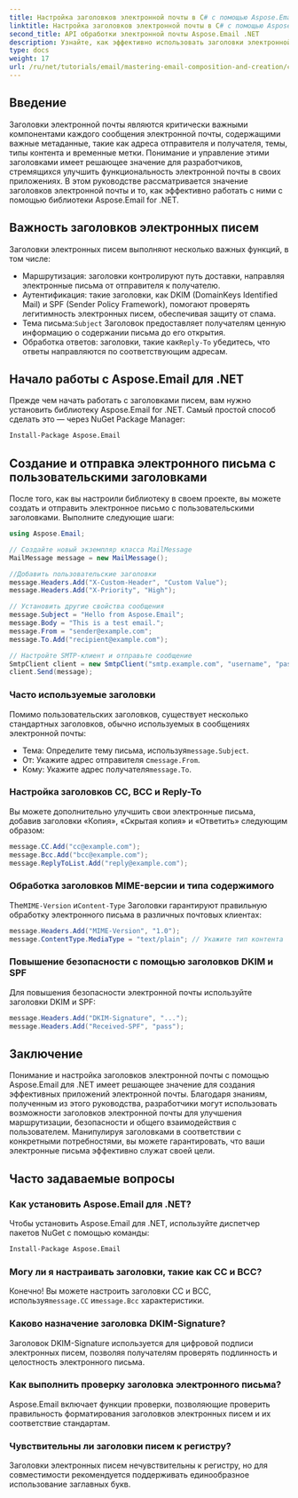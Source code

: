 ```yaml
---
title: Настройка заголовков электронной почты в C# с помощью Aspose.Email
linktitle: Настройка заголовков электронной почты в C# с помощью Aspose.Email
second_title: API обработки электронной почты Aspose.Email .NET
description: Узнайте, как эффективно использовать заголовки электронной почты в C# с Aspose.Email. Это всеобъемлющее руководство охватывает важность заголовков электронной почты для маршрутизации, аутентификации и повышения безопасности.
type: docs
weight: 17
url: /ru/net/tutorials/email/mastering-email-composition-and-creation/configure-email-headers-in-csharp/
---
```

## Введение

Заголовки электронной почты являются критически важными компонентами каждого сообщения электронной почты, содержащими важные метаданные, такие как адреса отправителя и получателя, темы, типы контента и временные метки. Понимание и управление этими заголовками имеет решающее значение для разработчиков, стремящихся улучшить функциональность электронной почты в своих приложениях. В этом руководстве рассматривается значение заголовков электронной почты и то, как эффективно работать с ними с помощью библиотеки Aspose.Email for .NET.

## Важность заголовков электронных писем

Заголовки электронных писем выполняют несколько важных функций, в том числе:

- Маршрутизация: заголовки контролируют путь доставки, направляя электронные письма от отправителя к получателю.
- Аутентификация: такие заголовки, как DKIM (DomainKeys Identified Mail) и SPF (Sender Policy Framework), помогают проверять легитимность электронных писем, обеспечивая защиту от спама.
-  Тема письма:`Subject` Заголовок предоставляет получателям ценную информацию о содержании письма до его открытия.
-  Обработка ответов: заголовки, такие как`Reply-To` убедитесь, что ответы направляются по соответствующим адресам.

## Начало работы с Aspose.Email для .NET

Прежде чем начать работать с заголовками писем, вам нужно установить библиотеку Aspose.Email for .NET. Самый простой способ сделать это — через NuGet Package Manager:

```bash
Install-Package Aspose.Email
```

## Создание и отправка электронного письма с пользовательскими заголовками

После того, как вы настроили библиотеку в своем проекте, вы можете создать и отправить электронное письмо с пользовательскими заголовками. Выполните следующие шаги:

```csharp
using Aspose.Email;

// Создайте новый экземпляр класса MailMessage
MailMessage message = new MailMessage();

//Добавить пользовательские заголовки
message.Headers.Add("X-Custom-Header", "Custom Value");
message.Headers.Add("X-Priority", "High");

// Установить другие свойства сообщения
message.Subject = "Hello from Aspose.Email";
message.Body = "This is a test email.";
message.From = "sender@example.com";
message.To.Add("recipient@example.com");

// Настройте SMTP-клиент и отправьте сообщение
SmtpClient client = new SmtpClient("smtp.example.com", "username", "password");
client.Send(message);
```

### Часто используемые заголовки

Помимо пользовательских заголовков, существует несколько стандартных заголовков, обычно используемых в сообщениях электронной почты:

-  Тема: Определите тему письма, используя`message.Subject`.
-  От: Укажите адрес отправителя с`message.From`.
-  Кому: Укажите адрес получателя`message.To`.

### Настройка заголовков CC, BCC и Reply-To

Вы можете дополнительно улучшить свои электронные письма, добавив заголовки «Копия», «Скрытая копия» и «Ответить» следующим образом:

```csharp
message.CC.Add("cc@example.com");
message.Bcc.Add("bcc@example.com");
message.ReplyToList.Add("reply@example.com");
```

### Обработка заголовков MIME-версии и типа содержимого

 The`MIME-Version` и`Content-Type` Заголовки гарантируют правильную обработку электронного письма в различных почтовых клиентах:

```csharp
message.Headers.Add("MIME-Version", "1.0");
message.ContentType.MediaType = "text/plain"; // Укажите тип контента
```

### Повышение безопасности с помощью заголовков DKIM и SPF

Для повышения безопасности электронной почты используйте заголовки DKIM и SPF:

```csharp
message.Headers.Add("DKIM-Signature", "...");
message.Headers.Add("Received-SPF", "pass");
```

## Заключение

Понимание и настройка заголовков электронной почты с помощью Aspose.Email для .NET имеет решающее значение для создания эффективных приложений электронной почты. Благодаря знаниям, полученным из этого руководства, разработчики могут использовать возможности заголовков электронной почты для улучшения маршрутизации, безопасности и общего взаимодействия с пользователем. Манипулируя заголовками в соответствии с конкретными потребностями, вы можете гарантировать, что ваши электронные письма эффективно служат своей цели.

## Часто задаваемые вопросы

### Как установить Aspose.Email для .NET?

Чтобы установить Aspose.Email для .NET, используйте диспетчер пакетов NuGet с помощью команды:
```bash
Install-Package Aspose.Email
```

### Могу ли я настраивать заголовки, такие как CC и BCC?

 Конечно! Вы можете настроить заголовки CC и BCC, используя`message.CC` и`message.Bcc` характеристики.

### Каково назначение заголовка DKIM-Signature?

Заголовок DKIM-Signature используется для цифровой подписи электронных писем, позволяя получателям проверять подлинность и целостность электронного письма.

### Как выполнить проверку заголовка электронного письма?

Aspose.Email включает функции проверки, позволяющие проверить правильность форматирования заголовков электронных писем и их соответствие стандартам.

### Чувствительны ли заголовки писем к регистру?

Заголовки электронных писем нечувствительны к регистру, но для совместимости рекомендуется поддерживать единообразное использование заглавных букв.